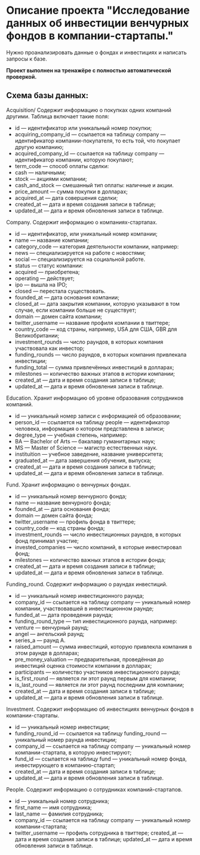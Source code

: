 # Описание проекта "Исследование данных об инвестиции венчурных фондов в компании-стартапы."

Нужно проанализировать данные о фондах и инвестициях и написать запросы к базе.

**Проект выполнен на тренажёре с полностью автоматической проверкой.**

## Схема базы данных:

Acquisition/ Содержит информацию о покупках одних компаний другими. Таблица включает такие поля:

- id — идентификатор или уникальный номер покупки;
- acquiring_company_id — ссылается на таблицу company — идентификатор компании-покупателя, то есть той, что покупает другую компанию;
- acquired_company_id — ссылается на таблицу company — идентификатор компании, которую покупают;
- term_code — способ оплаты сделки:
- cash — наличными;
- stock — акциями компании;
- cash_and_stock — смешанный тип оплаты: наличные и акции.
- price_amount — сумма покупки в долларах;
- acquired_at — дата совершения сделки;
- created_at — дата и время создания записи в таблице;
- updated_at — дата и время обновления записи в таблице.<br>

Сompany. Содержит информацию о компаниях-стартапах.

- id — идентификатор, или уникальный номер компании;
- name — название компании;
- category_code — категория деятельности компании, например:
- news — специализируется на работе с новостями;
- social — специализируется на социальной работе.
- status — статус компании:
- acquired — приобретена;
- operating — действует;
- ipo — вышла на IPO;
- closed — перестала существовать.
- founded_at — дата основания компании;
- closed_at — дата закрытия компании, которую указывают в том случае, если компании больше не существует;
- domain — домен сайта компании;
- twitter_username — название профиля компании в твиттере;
- country_code — код страны, например, USA для США, GBR для Великобритании;
- investment_rounds — число раундов, в которых компания участвовала как инвестор;
- funding_rounds — число раундов, в которых компания привлекала инвестиции;
- funding_total — сумма привлечённых инвестиций в долларах;
- milestones — количество важных этапов в истории компании;
- created_at — дата и время создания записи в таблице;
- updated_at — дата и время обновления записи в таблице.<br>

Education. Хранит информацию об уровне образования сотрудников компаний.

- id — уникальный номер записи с информацией об образовании;
- person_id — ссылается на таблицу people — идентификатор человека, информация о котором представлена в записи;
- degree_type — учебная степень, например:
- BA — Bachelor of Arts — бакалавр гуманитарных наук;
- MS — Master of Science — магистр естественных наук.
- instituition — учебное заведение, название университета;
- graduated_at — дата завершения обучения, выпуска;
- created_at — дата и время создания записи в таблице;
- updated_at — дата и время обновления записи в таблице.<br>

Fund. Хранит информацию о венчурных фондах.

- id — уникальный номер венчурного фонда;
- name — название венчурного фонда;
- founded_at — дата основания фонда;
- domain — домен сайта фонда;
- twitter_username — профиль фонда в твиттере;
- country_code — код страны фонда;
- investment_rounds — число инвестиционных раундов, в которых фонд принимал участие;
- invested_companies — число компаний, в которые инвестировал фонд;
- milestones — количество важных этапов в истории фонда;
- created_at — дата и время создания записи в таблице;
- updated_at — дата и время обновления записи в таблице.<br>

Funding_round. Содержит информацию о раундах инвестиций.

- id — уникальный номер инвестиционного раунда;
- company_id — ссылается на таблицу company — уникальный номер компании, участвовавшей в инвестиционном раунде;
- funded_at — дата проведения раунда;
- funding_round_type — тип инвестиционного раунда, например:
- venture — венчурный раунд;
- angel — ангельский раунд;
- series_a — раунд А.
- raised_amount — сумма инвестиций, которую привлекла компания в этом раунде в долларах;
- pre_money_valuation — предварительная, проведённая до инвестиций оценка стоимости компании в долларах;
- participants — количество участников инвестиционного раунда;
- is_first_round — является ли этот раунд первым для компании;
- is_last_round — является ли этот раунд последним для компании;
- created_at — дата и время создания записи в таблице;
- updated_at — дата и время обновления записи в таблице.<br>

Investment. Содержит информацию об инвестициях венчурных фондов в компании-стартапы.

- id — уникальный номер инвестиции;
- funding_round_id — ссылается на таблицу funding_round — уникальный номер раунда инвестиции;
- company_id — ссылается на таблицу company — уникальный номер компании-стартапа, в которую инвестируют;
- fund_id — ссылается на таблицу fund — уникальный номер фонда, инвестирующего в компанию-стартап;
- created_at — дата и время создания записи в таблице;
- updated_at — дата и время обновления записи в таблице.<br>

People. Содержит информацию о сотрудниках компаний-стартапов.

- id — уникальный номер сотрудника;
- first_name — имя сотрудника;
- last_name — фамилия сотрудника;
- company_id — ссылается на таблицу company — уникальный номер компании-стартапа;
- twitter_username — профиль сотрудника в твиттере; created_at — дата и время создания записи в таблице; updated_at — дата и время обновления записи в таблице.
